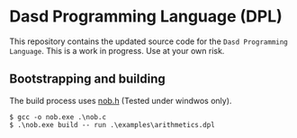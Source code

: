 # Dasd Programming Language (DPL)

This repository contains the updated source code for the `Dasd Programming Language`. This is a work in progress. Use at your own risk.

## Bootstrapping and building

The build process uses [nob.h](https://github.com/tsoding/musializer/blob/master/src/nob.h) (Tested under windwos only).

```
$ gcc -o nob.exe .\nob.c
$ .\nob.exe build -- run .\examples\arithmetics.dpl
```
